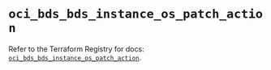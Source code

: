 # `oci_bds_bds_instance_os_patch_action`

Refer to the Terraform Registry for docs: [`oci_bds_bds_instance_os_patch_action`](https://registry.terraform.io/providers/oracle/oci/6.18.0/docs/resources/bds_bds_instance_os_patch_action).
